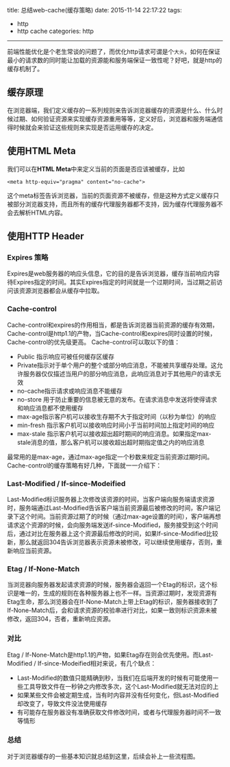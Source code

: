 title: 总结web-cache(缓存策略)
date: 2015-11-14 22:17:22
tags:
- http
- http cache
categories: http
---
前端性能优化是个老生常谈的问题了，而优化http请求可谓是个`大头`，如何在保证最小的请求数的同时能让加载的资源能和服务端保证一致性呢？好吧，就是http的缓存机制了。
<!--more-->
## 缓存原理
在浏览器端，我们定义缓存的一系列规则来告诉浏览器缓存的资源是什么、什么时候过期、如何验证资源来实现缓存资源重用等等，定义好后，浏览器和服务端通信得时候就会来验证这些规则来实现是否运用缓存的决定。
## 使用HTML Meta
我们可以在**HTML Meta**中来定义当前的页面是否应该被缓存，比如

	<meta http-equiv="pragma" content="no-cache">
这个meta标签告诉浏览器，当前的页面资源不被缓存，但是这种方式定义缓存只被部分浏览器支持，而且所有的缓存代理服务器都不支持，因为缓存代理服务器不会去解析HTML内容。

## 使用HTTP Header
### Expires 策略
Expires是web服务器的响应头信息，它的目的是告诉浏览器，缓存当前响应内容待Expires指定的时间。其实Expires指定的时间就是一个过期时间，当过期之前访问该资源浏览器都会从缓存中拉取。
### Cache-control
Cache-control和expires的作用相当，都是告诉浏览器当前资源的缓存有效期，Cache-control是http1.1的产物，当Cache-control和expires同时设置的时候，Cache-control的优先级更高。
Cache-control可以取以下的值：

* Public 指示响应可被任何缓存区缓存
* Private指示对于单个用户的整个或部分响应消息，不能被共享缓存处理。这允许服务器仅仅描述当用户的部分响应消息，此响应消息对于其他用户的请求无效
* no-cache指示请求或响应消息不能缓存
* no-store 用于防止重要的信息被无意的发布。在请求消息中发送将使得请求和响应消息都不使用缓存
* max-age指示客户机可以接收生存期不大于指定时间（以秒为单位）的响应
* min-fresh 指示客户机可以接收响应时间小于当前时间加上指定时间的响应
* max-stale 指示客户机可以接收超出超时期间的响应消息。如果指定max-stale消息的值，那么客户机可以接收超出超时期指定值之内的响应消息

最常用的是max-age，通过max-age指定一个秒数来规定当前资源过期时间。
Cache-control的缓存策略有好几种，下面就一一介绍下：
### Last-Modified / If-since-Modeified
Last-Modified标识服务器上次修改该资源的时间，当客户端向服务端请求资源时，服务端通过Last-Modified告诉客户端当前资源最后被修改的时间，客户端记录下这个时间。当前资源过期了的时候（通过max-age设置的时间），客户端再想请求这个资源的时候，会向服务端发送if-since-Modified，服务接受到这个时间后，通过对比在服务器上这个资源最后修改的时间，如果If-since-Modified比较新，那么就返回304告诉浏览器表示资源未被修改，可以继续使用缓存，否则，重新响应当前资源。

### Etag / If-None-Match
当浏览器向服务器发起请求资源的时候，服务器会返回一个Etag的标识，这个标识是唯一的，生成的规则在各种服务器上也不一样。当资源过期时，发现资源有Etag生命，那么浏览器会在If-None-Match上带上Etag的标识，服务器接收到了If-None-Match后，会和请求资源的校验串进行对比，如果一致则标识资源未被修改，返回304，否者，重新响应资源。


### 对比
Etag / If-None-Match是http1.1的产物，如果Etag存在则会优先使用。而Last-Modified / If-since-Modeified相对来说，有几个缺点：
* Last-Modified的数值只能精确到秒，当我们在后端开发的时候有可能使用一些工具导致文件在一秒钟之内修改多次，这个Last-Modified就无法对应的上
* 如果某些文件会被定期生成，当有时内容并没有任何变化，但Last-Modified却改变了，导致文件没法使用缓存
* 有可能存在服务器没有准确获取文件修改时间，或者与代理服务器时间不一致等情形

### 总结
对于浏览器缓存的一些基本知识就总结到这里，后续会补上一些流程图。
